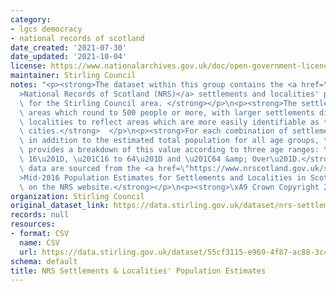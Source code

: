 ```yaml
---
category:
- lgcs democracy
- national records of scotland
date_created: '2021-07-30'
date_updated: '2021-10-04'
license: https://www.nationalarchives.gov.uk/doc/open-government-licence/version/3/
maintainer: Stirling Council
notes: "<p><strong>The dataset within this group contains the <a href=\"https://www.nrscotland.gov.uk/\"\
  >National Records of Scotland (NRS)</a> settlements and localities' population estimates\
  \ for the Stirling Council area. </strong></p>\n<p><strong>The settlements are built-up\
  \ areas which round to 500 people or more, with larger settlements divided into\
  \ localities to reflect areas which are more easily identifiable as the towns and\
  \ cities.</strong>  </p>\n<p><strong>For each combination of settlement and locality,\
  \ in addition to the estimated total population for all age groups, the dataset\
  \ provides a breakdown of this value according to three age ranges: \u201CUnder\
  \ 16\u201D, \u201C16 to 64\u201D and \u201C64 &amp; Over\u201D.</strong></p>\n<p><strong>The\
  \ data are sourced from the <a href=\"https://www.nrscotland.gov.uk/statistics-and-data/statistics/statistics-by-theme/population/population-estimates/settlements-and-localities/mid-2016-population-estimates-for-settlements-and-localities-in-scotland\"\
  >Mid-2016 Population Estimates for Settlements and Localities in Scotland</a> page\
  \ on the NRS website.</strong></p>\n<p><strong>\xA9 Crown Copyright 2018</strong></p>"
organization: Stirling Council
original_dataset_link: https://data.stirling.gov.uk/dataset/nrs-settlements-localities-population-estimates
records: null
resources:
- format: CSV
  name: CSV
  url: https://data.stirling.gov.uk/dataset/55cf3115-e969-4f87-ac88-3c4f95705e4a/resource/1e657968-3580-43d9-adb4-d6190730d78f/download/20211004-nrs-stirling-settlements-localities-population-estimates-2016.csv
schema: default
title: NRS Settlements & Localities' Population Estimates
---
```

